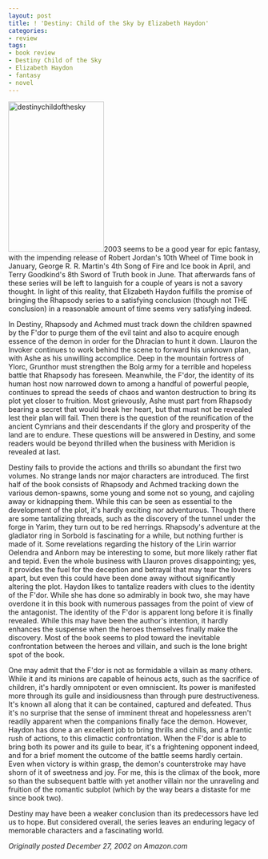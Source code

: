 ```yaml
---
layout: post
title: ! 'Destiny: Child of the Sky by Elizabeth Haydon'
categories:
- review
tags:
- book review
- Destiny Child of the Sky
- Elizabeth Haydon
- fantasy
- novel
---
```

<img class="pull-left" title="destinychildofthesky" src="http://yentran.isamonkey.org/gallery/images/destinychildofthesky-191x300.jpg" width="191" height="300" />2003 seems to be a good year for epic fantasy, with the impending release of Robert Jordan's 10th Wheel of Time book in January, George R. R. Martin's 4th Song of Fire and Ice book in April, and Terry Goodkind's 8th Sword of Truth book in June. That afterwards fans of these series will be left to languish for a couple of years is not a savory thought. In light of this reality, that Elizabeth Haydon fulfills the promise of bringing the Rhapsody series to a satisfying conclusion (though not THE conclusion) in a reasonable amount of time seems very satisfying indeed.

In Destiny, Rhapsody and Achmed must track down the children spawned by the F'dor to purge them of the evil taint and also to acquire enough essence of the demon in order for the Dhracian to hunt it down. Llauron the Invoker continues to work behind the scene to forward his unknown plan, with Ashe as his unwilling accomplice. Deep in the mountain fortress of Ylorc, Grunthor must strengthen the Bolg army for a terrible and hopeless battle that Rhapsody has foreseen. Meanwhile, the F'dor, the identity of its human host now narrowed down to among a handful of powerful people, continues to spread the seeds of chaos and wanton destruction to bring its plot yet closer to fruition. Most grievously, Ashe must part from Rhapsody bearing a secret that would break her heart, but that must not be revealed lest their plan will fail. Then there is the question of the reunification of the ancient Cymrians and their descendants if the glory and prosperity of the land are to endure. These questions will be answered in Destiny, and some readers would be beyond thrilled when the business with Meridion is revealed at last.

Destiny fails to provide the actions and thrills so abundant the first two volumes. No strange lands nor major characters are introduced. The first half of the book consists of Rhapsody and Achmed tracking down the various demon-spawns, some young and some not so young, and cajoling away or kidnapping them. While this can be seen as essential to the development of the plot, it's hardly exciting nor adventurous. Though there are some tantalizing threads, such as the discovery of the tunnel under the forge in Yarim, they turn out to be red herrings. Rhapsody's adventure at the gladiator ring in Sorbold is fascinating for a while, but nothing further is made of it. Some revelations regarding the history of the Lirin warrior Oelendra and Anborn may be interesting to some, but more likely rather flat and tepid. Even the whole business with Llauron proves disappointing; yes, it provides the fuel for the deception and betrayal that may tear the lovers apart, but even this could have been done away without significantly altering the plot. Haydon likes to tantalize readers with clues to the identity of the F'dor. While she has done so admirably in book two, she may have overdone it in this book with numerous passages from the point of view of the antagonist. The identity of the F'dor is apparent long before it is finally revealed. While this may have been the author's intention, it hardly enhances the suspense when the heroes themselves finally make the discovery. Most of the book seems to plod toward the inevitable confrontation between the heroes and villain, and such is the lone bright spot of the book.

One may admit that the F'dor is not as formidable a villain as many others. While it and its minions are capable of heinous acts, such as the sacrifice of children, it's hardly omnipotent or even omniscient. Its power is manifested more through its guile and insidiousness than through pure destructiveness. It's known all along that it can be contained, captured and defeated. Thus it's no surprise that the sense of imminent threat and hopelessness aren't readily apparent when the companions finally face the demon. However, Haydon has done a an excellent job to bring thrills and chills, and a frantic rush of actions, to this climactic confrontation. When the F'dor is able to bring both its power and its guile to bear, it's a frightening opponent indeed, and for a brief moment the outcome of the battle seems hardly certain. Even when victory is within grasp, the demon's counterstroke may have shorn of it of sweetness and joy. For me, this is the climax of the book, more so than the subsequent battle with yet another villain nor the unraveling and fruition of the romantic subplot (which by the way bears a distaste for me since book two).

Destiny may have been a weaker conclusion than its predecessors have led us to hope. But considered overall, the series leaves an enduring legacy of memorable characters and a fascinating world.

*Originally posted December 27, 2002 on Amazon.com*
